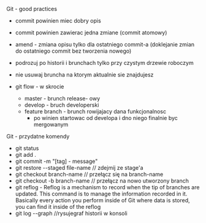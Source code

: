 Git - good practices

* commit powinien miec dobry opis
* commit powinien zawierac jedna zmiane (commit atomowy)
* amend - zmiana opisu tylko dla ostatniego commit-a (doklejanie zmian do ostatniego commit bez tworzenia nowego)
* podrozuj po historii i brunchach tylko przy czystym drzewie roboczym
* nie usuwaj bruncha na ktorym aktualnie sie znajdujesz
  
* git flow - w skrocie
    * master - brunch release- owy
    * develop - bruch developerski
    * feature branch - brunch rowijajacy dana funkcjonalnosc
        * po winien startowac od developa i dno niego finalnie byc mergowanym


Git - przydatne komendy
* git status
* git add .
* git commit -m "[tag] - message"
* git restore --staged file-name // zdejmij ze stage'a
* git checkout branch-name // przełącz się na branch-name
* git checkout -b branch-name // przełącz na nowo utworzony branch
* git reflog - Reflog is a mechanism to record when the tip of branches are updated. This command is to manage the information recorded in it. Basically every action you perform inside of Git where data is stored, you can find it inside of the reflog
* git log --graph  //rysujegraf historii w konsoli 
